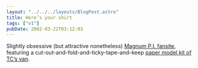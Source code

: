 ```yaml
---
layout: "../../../layouts/BlogPost.astro"
title: Here’s your shirt
tags: ["v1"]
pubDate: 2002-03-22T03:12:03
---
```


Slightly obsessive (but attractive nonetheless) [Magnum P.I. fansite][1], featuring a cut-out-and-fold-and-ticky-tape-and-keep [paper model kit of TC&#8217;s van][2].

[1]: http://www.robinmasters.de/
[2]: http://www.robinmasters.de/hoppers.html
